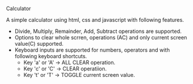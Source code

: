 Calculator

A simple calculator using html, css and javascript with following features.

- Divide, Multiply, Remainder, Add, Subtract operations are supported.
- Options to clear whole scrren, operations (AC) and only current screen value(C) supported.
- Keyboard inputs are supported for numbers, operators and with following  keyboard shortcuts.
    - Key 'a' or 'A' -> ALL CLEAR operation.
    - Key 'c' or 'C' -> CLEAR operatiion.
    - Key 't' or 'T' -> TOGGLE current screen value.